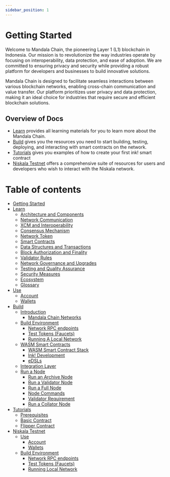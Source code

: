 ```yaml
---
sidebar_position: 1
---
```


# Getting Started

Welcome to Mandala Chain, the pioneering Layer 1 (L1) blockchain in Indonesia. Our mission is to revolutionize the way industries operate by focusing on interoperability, data protection, and ease of adoption. We are committed to ensuring privacy and security while providing a robust platform for developers and businesses to build innovative solutions.

Mandala Chain is designed to facilitate seamless interactions between various blockchain networks, enabling cross-chain communication and value transfer. Our platform prioritizes user privacy and data protection, making it an ideal choice for industries that require secure and efficient blockchain solutions.

## Overview of Docs

* [Learn](learn/) provides all learning materials for you to learn more about the Mandala Chain.
* [Build](build/) gives you the resources you need to start building, testing, deploying, and interacting with smart contracts on the network.
* [Tutorials](tutorials/) gives you examples of how to create your first ink! smart contract
* [Niskala Testnet](niskala-testnet/) offers a comprehensive suite of resources for users and developers who wish to interact with the Niskala network.

# Table of contents

* [Getting Started]()
* [Learn](learn/README.md)
  * [Architecture and Components](learn/architecture-and-components.md)
  * [Network Communication](learn/network-communication.md)
  * [XCM and Interoperability](learn/xcm-and-interoperability.md)
  * [Consensus Mechanism](learn/consensus-mechanism.md)
  * [Network Token](learn/network-token.md)
  * [Smart Contracts](learn/smart-contracts.md)
  * [Data Structures and Transactions](learn/data-structures-and-transactions.md)
  * [Block Authorization and Finality](learn/block-authorization-and-finality.md)
  * [Validator Rules](learn/validator-rules.md)
  * [Network Governance and Upgrades](learn/network-governance-and-upgrades.md)
  * [Testing and Quality Assurance](learn/testing-and-quality-assurance.md)
  * [Security Measures](learn/security-measures.md)
  * [Ecosystem](learn/ecosystem.md)
  * [Glossary](learn/glossary.md)
* [Use](use/README.md)
  * [Account](use/account.md)
  * [Wallets](use/wallets.md)
* [Build](build/README.md)
  * [Introduction](build/introduction/README.md)
    * [Mandala Chain Networks](build/introduction/mandala-chain-networks.md)
  * [Build Environment](build/build-environment/README.md)
    * [Network RPC endpoints](build/build-environment/network-rpc-endpoints.md)
    * [Test Tokens (Faucets)](build/build-environment/test-tokens-faucets.md)
    * [Running A Local Network](build/build-environment/running-a-local-network.md)
  * [WASM Smart Contracts](build/wasm-smart-contracts/README.md)
    * [WASM Smart Contract Stack](build/wasm-smart-contracts/wasm-smart-contract-stack.md)
    * [Ink! Development](build/wasm-smart-contracts/ink-development.md)
    * [eDSLs](build/wasm-smart-contracts/edsls.md)
  * [Integration Layer](build/integration-layer.md)
  * [Run a Node](build/run-a-node/README.md)
    * [Run an Archive Node](build/run-a-node/run-an-archive-node.md)
    * [Run a Validator Node](build/run-a-node/run-a-validator-node.md)
    * [Run a Full Node](build/run-a-node/run-a-full-node.md)
    * [Node Commands](build/run-a-node/node-commands.md)
    * [Validator Requirement](build/run-a-node/validator-requirement.md)
    * [Run a Collator Node](build/run-a-node/run-a-collator-node.md)
* [Tutorials](tutorials/README.md)
  * [Prerequisites](tutorials/prerequisites.md)
  * [Basic Contract](tutorials/basic-contract.md)
  * [Flipper Contract](tutorials/flipper-contract.md)
* [Niskala Testnet](niskala-testnet/README.md)
  * [Use](niskala-testnet/use/README.md)
    * [Account](niskala-testnet/use/account.md)
    * [Wallets](niskala-testnet/use/wallets.md)
  * [Build Environment](niskala-testnet/build-environment/README.md)
    * [Network RPC endpoints](niskala-testnet/build-environment/network-rpc-endpoints.md)
    * [Test Tokens (Faucets)](niskala-testnet/build-environment/test-tokens-faucets.md)
    * [Running Local Network](niskala-testnet/build-environment/running-local-network.md)
